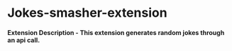 # Jokes-smasher-extension

<h4>Extension Description
- This extension generates random jokes through an api call. 
<br><br>

